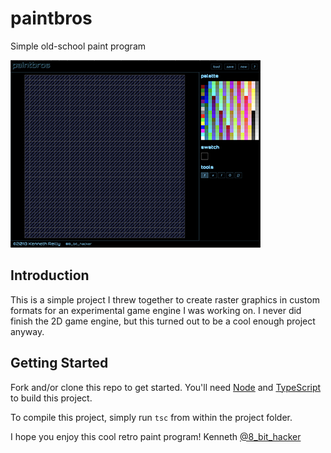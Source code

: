 # paintbros
Simple old-school paint program

![](images/preview.png)

## Introduction
This is a simple project I threw together to create raster graphics in custom formats for an experimental game engine I was working on. I never did finish the 2D game engine, but this turned out to be a cool enough project anyway.

## Getting Started
Fork and/or clone this repo to get started. You'll need [Node](https://nodejs.org) and [TypeScript](https://typescriptlang.org) to build this project.

To compile this project, simply run `tsc` from within the project folder.

I hope you enjoy this cool retro paint program!
Kenneth [@8_bit_hacker](https://twitter.com/8_bit_hacker)
